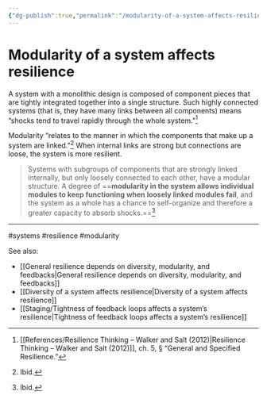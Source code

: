 ```yaml
---
{"dg-publish":true,"permalink":"/modularity-of-a-system-affects-resilience/"}
---
```



# Modularity of a system affects resilience

A system with a monolithic design is composed of component pieces that are tightly integrated together into a single structure. Such highly connected systems (that is, they have many links between all components) means ”shocks tend to travel rapidly through the whole system.”[^1] 

Modularity “relates to the manner in which the components that make up a system are linked.”[^2] When internal links are strong but connections are loose, the system is more resilient.

> Systems with subgroups of components that are strongly linked internally, but only loosely connected to each other, have a modular structure. A degree of ==**modularity in the system allows individual modules to keep functioning when loosely linked modules fail**, and the system as a whole has a chance to self-organize and therefore a greater capacity to absorb shocks.==[^3]

---
#systems #resilience #modularity

See also:
 - [[General resilience depends on diversity, modularity, and feedbacks\|General resilience depends on diversity, modularity, and feedbacks]]
 - [[Diversity of a system affects resilience\|Diversity of a system affects resilience]]
 - [[Staging/Tightness of feedback loops affects a system’s resilience\|Tightness of feedback loops affects a system’s resilience]]

[^1]: [[References/Resilience Thinking – Walker and Salt (2012)\|Resilience Thinking – Walker and Salt (2012)]], ch. 5, § “General and Specified Resilience.”
[^2]: Ibid.
[^3]: Ibid.